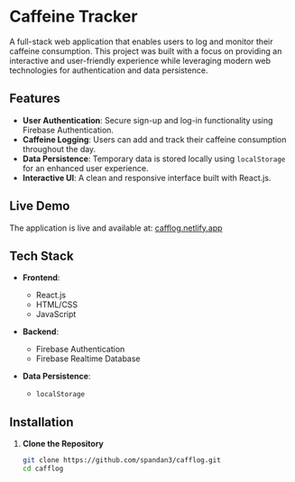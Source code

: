 # Caffeine Tracker  

A full-stack web application that enables users to log and monitor their caffeine consumption. This project was built with a focus on providing an interactive and user-friendly experience while leveraging modern web technologies for authentication and data persistence.  

## Features  
- **User Authentication**: Secure sign-up and log-in functionality using Firebase Authentication.  
- **Caffeine Logging**: Users can add and track their caffeine consumption throughout the day.  
- **Data Persistence**: Temporary data is stored locally using `localStorage` for an enhanced user experience.  
- **Interactive UI**: A clean and responsive interface built with React.js.  

## Live Demo  
The application is live and available at: [cafflog.netlify.app](https://cafflog.netlify.app)  

## Tech Stack  
- **Frontend**:  
  - React.js  
  - HTML/CSS  
  - JavaScript  

- **Backend**:  
  - Firebase Authentication  
  - Firebase Realtime Database  

- **Data Persistence**:  
  - `localStorage`  

## Installation  

1. **Clone the Repository**  
   ```bash
   git clone https://github.com/spandan3/cafflog.git
   cd cafflog
